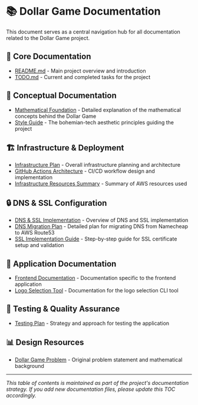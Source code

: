 # 📚 Dollar Game Documentation

This document serves as a central navigation hub for all documentation related to the Dollar Game project.

## 🌟 Core Documentation

- [README.md](README.md) - Main project overview and introduction
- [TODO.md](TODO.md) - Current and completed tasks for the project

## 🧠 Conceptual Documentation

- [Mathematical Foundation](mathematical-foundation.md) - Detailed explanation of the mathematical concepts behind the Dollar Game
- [Style Guide](style-guide.md) - The bohemian-tech aesthetic principles guiding the project

## 🏗️ Infrastructure & Deployment

- [Infrastructure Plan](infrastructure-plan.md) - Overall infrastructure planning and architecture
- [GitHub Actions Architecture](github-actions-architecture.md) - CI/CD workflow design and implementation
- [Infrastructure Resources Summary](infrastructure/resources-summary.md) - Summary of AWS resources used

## 🔒 DNS & SSL Configuration

- [DNS & SSL Implementation](dns-ssl-implementation.md) - Overview of DNS and SSL implementation
- [DNS Migration Plan](dns-migration-plan.md) - Detailed plan for migrating DNS from Namecheap to AWS Route53
- [SSL Implementation Guide](ssl-implementation-guide.md) - Step-by-step guide for SSL certificate setup and validation

## 📱 Application Documentation

- [Frontend Documentation](apps/frontend/README.md) - Documentation specific to the frontend application
- [Logo Selection Tool](apps/logo-selection/README.md) - Documentation for the logo selection CLI tool

## 🧪 Testing & Quality Assurance

- [Testing Plan](testing-plan.md) - Strategy and approach for testing the application

## 📊 Design Resources

- [Dollar Game Problem](design/DollarGameProblem.pdf) - Original problem statement and mathematical background

---

*This table of contents is maintained as part of the project's documentation strategy. If you add new documentation files, please update this TOC accordingly.*